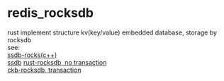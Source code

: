 # redis_rocksdb

rust implement structure kv(key/value) embedded database, storage by rocksdb  
see:  
[ssdb-rocks(c++)](https://github.com/ansoda/ssdb-rocksdb)  
[ssdb](https://ssdb.io/zh_cn/)
[rust-rocksdb, no transaction](https://github.com/rust-rocksdb/rust-rocksdb)  
[ckb-rocksdb, transaction](https://github.com/nervosnetwork/rust-rocksdb)  
